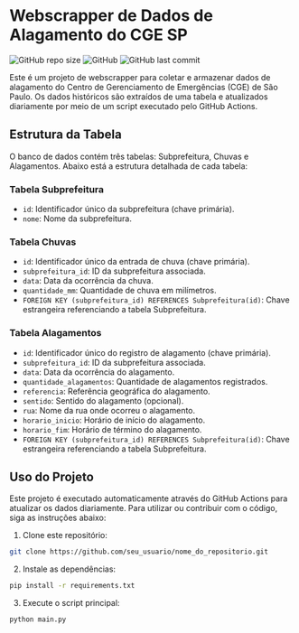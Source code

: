 # Webscrapper de Dados de Alagamento do CGE SP

![GitHub repo size](https://img.shields.io/github/repo-size/FabricioNL/web-scrapper-cge)
![GitHub](https://img.shields.io/github/license/FabricioNL/web-scrapper-cge)
![GitHub last commit](https://img.shields.io/github/last-commit/FabricioNL/web-scrapper-cge)

Este é um projeto de webscrapper para coletar e armazenar dados de alagamento do Centro de Gerenciamento de Emergências (CGE) de São Paulo. Os dados históricos são extraídos de uma tabela e atualizados diariamente por meio de um script executado pelo GitHub Actions.

## Estrutura da Tabela

O banco de dados contém três tabelas: Subprefeitura, Chuvas e Alagamentos. Abaixo está a estrutura detalhada de cada tabela:

### Tabela Subprefeitura

- `id`: Identificador único da subprefeitura (chave primária).
- `nome`: Nome da subprefeitura.

### Tabela Chuvas

- `id`: Identificador único da entrada de chuva (chave primária).
- `subprefeitura_id`: ID da subprefeitura associada.
- `data`: Data da ocorrência da chuva.
- `quantidade_mm`: Quantidade de chuva em milímetros.
- `FOREIGN KEY (subprefeitura_id) REFERENCES Subprefeitura(id)`: Chave estrangeira referenciando a tabela Subprefeitura.

### Tabela Alagamentos

- `id`: Identificador único do registro de alagamento (chave primária).
- `subprefeitura_id`: ID da subprefeitura associada.
- `data`: Data da ocorrência do alagamento.
- `quantidade_alagamentos`: Quantidade de alagamentos registrados.
- `referencia`: Referência geográfica do alagamento.
- `sentido`: Sentido do alagamento (opcional).
- `rua`: Nome da rua onde ocorreu o alagamento.
- `horario_inicio`: Horário de início do alagamento.
- `horario_fim`: Horário de término do alagamento.
- `FOREIGN KEY (subprefeitura_id) REFERENCES Subprefeitura(id)`: Chave estrangeira referenciando a tabela Subprefeitura.

## Uso do Projeto

Este projeto é executado automaticamente através do GitHub Actions para atualizar os dados diariamente. Para utilizar ou contribuir com o código, siga as instruções abaixo:

1. Clone este repositório:

```bash
git clone https://github.com/seu_usuario/nome_do_repositorio.git
```

2. Instale as dependências:

```bash
pip install -r requirements.txt
```

3. Execute o script principal:
```bash
python main.py
```
